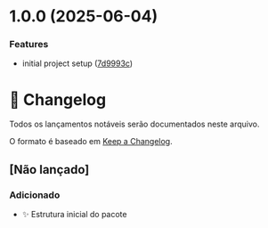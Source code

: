 # 1.0.0 (2025-06-04)


### Features

* initial project setup ([7d9993c](https://github.com/Natteens/com.natteens.ultrasavesystem/commit/7d9993ca993d9181444268fe0da678a034e2b3c5))

# 📝 Changelog

Todos os lançamentos notáveis serão documentados neste arquivo.

O formato é baseado em [Keep a Changelog](https://keepachangelog.com/pt-BR/1.0.0/).

## [Não lançado]

### Adicionado
- ✨ Estrutura inicial do pacote

